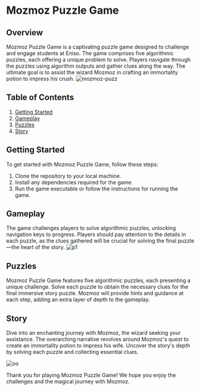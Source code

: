 # Mozmoz Puzzle Game

## Overview

Mozmoz Puzzle Game is a captivating puzzle game designed to challenge and engage students at Eniso. The game comprises five algorithmic puzzles, each offering a unique problem to solve. Players navigate through the puzzles using algorithm outputs and gather clues along the way. The ultimate goal is to assist the wizard Mozmoz in crafting an immortality potion to impress his crush.
![mozmoz-puzz](https://github.com/TayssirGh/mozmoz-puzzle-game/assets/126917969/b89be9a8-620b-45ed-8cf7-1795a70cb130)


## Table of Contents

1. [Getting Started](#getting-started)
2. [Gameplay](#gameplay)
3. [Puzzles](#puzzles)
4. [Story](#story)

## Getting Started

To get started with Mozmoz Puzzle Game, follow these steps:
1. Clone the repository to your local machine.
2. Install any dependencies required for the game.
3. Run the game executable or follow the instructions for running the game.

## Gameplay

The game challenges players to solve algorithmic puzzles, unlocking navigation keys to progress. Players should pay attention to the details in each puzzle, as the clues gathered will be crucial for solving the final puzzle—the heart of the story.
![p1](https://github.com/TayssirGh/mozmoz-puzzle-game/assets/126917969/281ffce7-f2d9-4bad-b069-ebf518692c70)
## Puzzles

Mozmoz Puzzle Game features five algorithmic puzzles, each presenting a unique challenge. Solve each puzzle to obtain the necessary clues for the final immersive story puzzle. Mozmoz will provide hints and guidance at each step, adding an extra layer of depth to the gameplay.

## Story

Dive into an enchanting journey with Mozmoz, the wizard seeking your assistance. The overarching narrative revolves around Mozmoz's quest to create an immortality potion to impress his wife. Uncover the story's depth by solving each puzzle and collecting essential clues.

![oo](https://github.com/TayssirGh/mozmoz-puzzle-game/assets/126917969/640dc8f8-5600-4a7a-abcc-612802e3158d)




Thank you for playing Mozmoz Puzzle Game! We hope you enjoy the challenges and the magical journey with Mozmoz.
